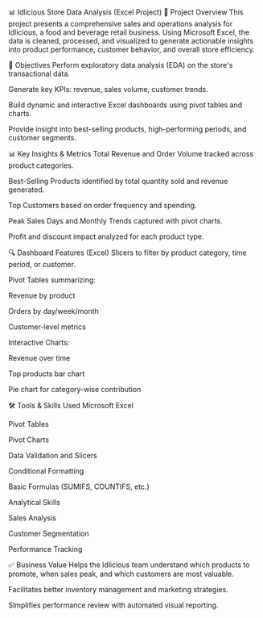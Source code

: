 📊 Idlicious Store Data Analysis (Excel Project)
📁 Project Overview
This project presents a comprehensive sales and operations analysis for Idlicious, a food and beverage retail business. Using Microsoft Excel, the data is cleaned, processed, and visualized to generate actionable insights into product performance, customer behavior, and overall store efficiency.

🎯 Objectives
Perform exploratory data analysis (EDA) on the store's transactional data.


Generate key KPIs: revenue, sales volume, customer trends.


Build dynamic and interactive Excel dashboards using pivot tables and charts.


Provide insight into best-selling products, high-performing periods, and customer segments.

📊 Key Insights & Metrics
Total Revenue and Order Volume tracked across product categories.


Best-Selling Products identified by total quantity sold and revenue generated.


Top Customers based on order frequency and spending.


Peak Sales Days and Monthly Trends captured with pivot charts.


Profit and discount impact analyzed for each product type.


🔍 Dashboard Features (Excel)
Slicers to filter by product category, time period, or customer.


Pivot Tables summarizing:


Revenue by product


Orders by day/week/month


Customer-level metrics


Interactive Charts:


Revenue over time


Top products bar chart


Pie chart for category-wise contribution



🛠️ Tools & Skills Used
Microsoft Excel


Pivot Tables


Pivot Charts


Data Validation and Slicers


Conditional Formatting


Basic Formulas (SUMIFS, COUNTIFS, etc.)


Analytical Skills


Sales Analysis


Customer Segmentation


Performance Tracking



✅ Business Value
Helps the Idlicious team understand which products to promote, when sales peak, and which customers are most valuable.


Facilitates better inventory management and marketing strategies.


Simplifies performance review with automated visual reporting.




